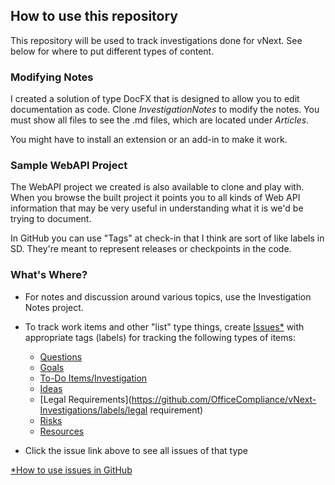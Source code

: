 
## How to use this repository
This repository will be used to track investigations done for vNext. See below for where to put different types of content.

### Modifying Notes
I created a solution of type DocFX that is designed to allow you to edit documentation as code. Clone _InvestigationNotes_ to modify the notes. You must show all files to see the .md files, which are located under _Articles_.

You might have to install an extension or an add-in to make it work. 

### Sample WebAPI Project
The WebAPI project we created is also available to clone and play with. When you browse the built project it points you to all kinds of Web API information that may be very useful in understanding what it is we'd be trying to document.

In GitHub you can use "Tags" at check-in that I think are sort of like labels in SD. They're meant to represent releases or checkpoints in the code.

### What's Where?

   * For notes and discussion around various topics, use the Investigation Notes project.

   * To track work items and other "list" type things, create [Issues*](https://github.com/OfficeCompliance/vNext-Investigations/issues) with appropriate tags (labels) for tracking the following types of items:  
      * [Questions](https://github.com/OfficeCompliance/vNext-Investigations/labels/question)
      * [Goals](https://github.com/OfficeCompliance/vNext-Investigations/labels/goal)
      * [To-Do Items/Investigation](https://github.com/OfficeCompliance/vNext-Investigations/issues?q=is%3Aissue+is%3Aopen+label%3A%22to-do+%7C+investigate%22)
      * [Ideas](https://github.com/OfficeCompliance/vNext-Investigations/labels/idea)
      * [Legal Requirements](https://github.com/OfficeCompliance/vNext-Investigations/labels/legal requirement)
      * [Risks](https://github.com/OfficeCompliance/vNext-Investigations/labels/risk)
      * [Resources](https://github.com/OfficeCompliance/vNext-Investigations/labels/resource)
   * Click the issue link above to see all issues of that type

[*How to use issues in GitHub](https://guides.github.com/features/issues/)
